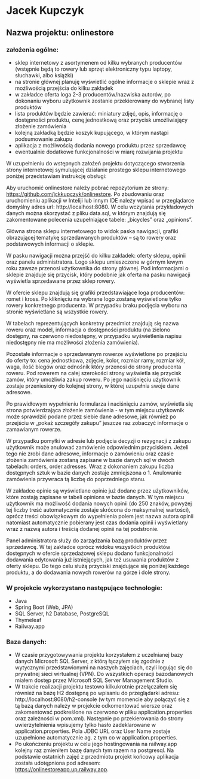 # Jacek Kupczyk
## Nazwa projektu: onlinestore

### założenia ogólne:
* sklep internetowy z asortymenem od kilku wybranych producentów (wstępnie będą to rowery lub sprzęt elektroniczny typu laptopy, słuchawki, albo książki)
* na stronie głównej planuję wyświetlić ogólne informacje o sklepie wraz z możliwością przejścia do kilku zakładek
* w zakładce oferta loga 2-3 producentów/nazwiska autorów, po dokonaniu wyboru użytkownik zostanie przekierowany do wybranej listy produktów
* lista produktów będzie zawierać: miniatury zdjęć, opis, informację o dostępności produktu, cenę jednostkową oraz przycisk umożliwiający złożenie zamówienia
* kolejną zakładką będzie koszyk kupującego, w którym nastąpi podsumowanie zakupu
* aplikacja z możliwością dodania nowego produktu przez sprzedawcę
* ewentualnie dodatkowe funkcjonalności w miarę rozwijania projektu

W uzupełnieniu do wstępnych założeń projektu dotyczącego  stworzenia strony internetowej symulującej działanie prostego sklepu internetowego poniżej przedstawiam instrukcję obsługi:

Aby uruchomić onlinestore należy pobrać repozytorium ze strony: https://github.com/jckkupczyk/onlinestore. Po zbudowaniu oraz uruchomieniu aplikacji w Inteliji lub innym IDE należy wpisać w przeglądarce domyślny adres url: http://localhost:8080. W celu wczytania przykładowych danych można skorzystać z pliku data.sql, w którym znajdują się zakomentowane polecenia uzupełniające tabele: „bicycles” oraz „opinions”. 

Główna strona sklepu internetowego to widok paska nawigacji, grafiki obrazującej tematykę sprzedawanych produktów – są to rowery oraz podstawowych informacji o sklepie. 

W pasku nawigacji można przejść do kilku zakładek: oferty sklepu, opinii oraz panelu administratora. Logo sklepu umieszczone w górnym lewym roku zawsze przenosi użytkownika do strony głównej. Pod informacjami o sklepie znajduje się przycisk, który podobnie jak oferta na pasku nawigacji wyświetla sprzedawane przez sklep rowery.

W ofercie sklepu znajdują się grafiki przedstawiające loga producentów: romet i kross. Po kliknięciu na wybrane logo zostaną wyświetlone tylko rowery konkretnego producenta. W przypadku braku podjęcia wyboru na stronie wyświetlane są wszystkie rowery. 

W tabelach reprezentujących konkretny przedmiot znajdują się nazwa roweru oraz model, informacja o dostępności produktu (na zielono dostępny, na czerwono niedostępny, w przypadku wyświetlenia napisu niedostępny nie ma możliwości złożenia zamówienia). 

Pozostałe informacje o sprzedawanym rowerze wyświetlone po przejściu do oferty to: cena jednostkowa, zdjęcie, kolor, rozmiar ramy, rozmiar kół, waga, ilość biegów oraz odnośnik który przenosi do strony producenta roweru. Pod rowerem na całej szerokości strony wyświetla się przycisk zamów, który umożliwia zakup roweru. Po jego naciśnięciu użytkownik zostaje przeniesiony do kolejnej strony, w której uzupełnia swoje dane adresowe. 

Po prawidłowym wypełnieniu formularza i naciśnięciu zamów, wyświetla się strona potwierdzająca złożenie zamówienia - w tym miejscu użytkownik może sprawdzić podane przez siebie dane adresowe, jak również po przejściu w „pokaż szczegóły zakupu” jeszcze raz zobaczyć informacje o zamawianym rowerze. 

W przypadku pomyłki w adresie lub podjęcia decyzji o rezygnacji z zakupu użytkownik może anulować zamówienie odpowiednim przyciskiem. Jeżeli tego nie zrobi dane adresowe, informacje o zamówieniu oraz czasie złożenia zamówienia zostaną zapisane w bazie danych sql w dwóch tabelach: orders, order.adresses. Wraz z dokonaniem zakupu liczba dostępnych sztuk w bazie danych zostaje zmniejszona o 1. Anulowanie zamówienia przywraca tą liczbę do poprzedniego stanu.

W zakładce opinie są wyświetlane opinie już dodane przez użytkowników, które zostają zapisane w tabeli opinions w bazie danych. W tym miejscu użytkownik ma możliwość dodania nowych opinii (do 250 znaków, powyżej tej liczby treść automatycznie zostaje skrócona do maksymalnej wartości), oprócz treści obowiązkowym do wypełnienia polem jest nazwa autora opinii natomiast automatycznie pobierany jest czas dodania opinii i wyświetlany wraz z nazwą autora i treścią dodanej opinii na tej podstronie.

Panel administratora służy do zarządzania bazą produktów przez sprzedawcę. W tej zakładce oprócz widoku wszystkich produktów dostępnych w ofercie sprzedażowej sklepu dodano funkcjonalności dodawania edytowania już istniejących, jak też usuwania produktów z oferty sklepu. Do tego celu służą przyciski znajdujące się poniżej każdego produktu, a do dodawania nowych rowerów na górze i dole strony.

### W projekcie wykorzystano następujące technologie:
* Java
* Spring Boot (Web, JPA)
* SQL Server, h2 Database, PostgreSQL
* Thymeleaf
* Railway.app

### Baza danych:
* W czasie przygotowywania projektu korzystałem z uczelnianej bazy danych Microsoft SQL Server, z którą łączyłem się zgodnie z wytycznymi przedstawionymi na naszych zajęciach, czyli logując się do prywatnej sieci wirtualnej (VPN). Do wszystkich operacji bazodanowych miałem dostęp przez Microsoft SQL Server Management Studio.
* W trakcie realizacji projektu testowo kilkukrotnie przełączałem się również na bazę H2 dostępną po wpisaniu do przeglądarki adresu: http://localhost:8080/h2-console (w tym momencie aby połączyć się z tą bazą danych należy w projekcie odkomentować wiersze oraz zakomentować podkreślone na czerwono w pliku application.properties oraz zależności w pom.xml). Następnie po przekierowania do strony uwierzytelnienia wpisujemy tylko hasło zadeklarowane w application.properties. Pola JDBC URL oraz User Name zostaje uzupełnione automatycznie ag. z tym co w application.properties.
* Po ukończeniu projektu w celu jego hostingowania na railway.app kolejny raz zmieniłem bazę danych tym razem na postgresql. Na podstawie ostatnich zajęć z przedmiotu projekt końcowy aplikacja została udotępniona pod adresem: https://onlinestoreapp.up.railway.app. 

